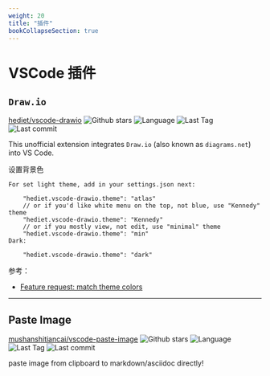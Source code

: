 ```yaml
---
weight: 20
title: "插件"
bookCollapseSection: true
---
```


# VSCode 插件

## `Draw.io`

[hediet/vscode-drawio](https://github.com/hediet/vscode-drawio) ![Github stars](https://img.shields.io/github/stars/hediet/vscode-drawio.svg) ![Language](https://img.shields.io/github/languages/top/hediet/vscode-drawio.svg) ![Last Tag](https://img.shields.io/github/v/tag/hediet/vscode-drawio.svg?sort=semver) ![Last commit](https://img.shields.io/github/last-commit/hediet/vscode-drawio.svg)

This unofficial extension integrates `Draw.io` (also known as `diagrams.net`) into VS Code.

设置背景色

```shell
For set light theme, add in your settings.json next:

    "hediet.vscode-drawio.theme": "atlas"
    // or if you'd like white menu on the top, not blue, use "Kennedy" theme
    "hediet.vscode-drawio.theme": "Kennedy"
    // or if you mostly view, not edit, use "minimal" theme
    "hediet.vscode-drawio.theme": "min"
Dark:

    "hediet.vscode-drawio.theme": "dark"
```

参考：

- [Feature request: match theme colors](https://github.com/hediet/vscode-drawio/issues/4#issuecomment-627398427)

---

## Paste Image

[mushanshitiancai/vscode-paste-image](https://github.com/mushanshitiancai/vscode-paste-image) ![Github stars](https://img.shields.io/github/stars/mushanshitiancai/vscode-paste-image.svg) ![Language](https://img.shields.io/github/languages/top/mushanshitiancai/vscode-paste-image.svg) ![Last Tag](https://img.shields.io/github/v/tag/mushanshitiancai/vscode-paste-image.svg?sort=semver) ![Last commit](https://img.shields.io/github/last-commit/mushanshitiancai/vscode-paste-image.svg)

paste image from clipboard to markdown/asciidoc directly!
